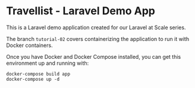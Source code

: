 # Travellist - Laravel Demo App

This is a Laravel demo application created for our Laravel at Scale series. 

The branch `tutorial-02` covers containerizing the application to run it with Docker containers.

Once you have Docker and Docker Compose installed, you can get this environment up and running with:

```
docker-compose build app
docker-compose up -d
```

